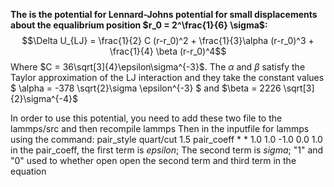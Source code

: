 **The is the potential for Lennard-Johns potential for small displacements about the equalibrium position $r_0 = 2^\frac{1}{6} \sigma$:**
$$\Delta U_{LJ} = \frac{1}{2} C (r-r_0)^2 + \frac{1}{3}\alpha (r-r_0)^3 + \frac{1}{4} \beta (r-r_0)^4$$
Where $`C = 36\sqrt[3]{4}\epsilon\sigma^{-3}`$. The $\alpha$ and $\beta$ satisfy the Taylor approximation of the LJ interaction and they take the constant values $` \alpha = -378 \sqrt{2}\sigma \epsilon^{-3} `$ and $\beta = 2226 \sqrt[3]{2}\sigma^{-4}$

In order to use this potential, you need to add these two file to the lammps/src and then recompile lammps
Then in the inputfile for lammps using the command:
pair_style      quart/cut 1.5
pair_coeff      * * 1.0 1.0 -1.0 0.0 1.0
in the pair_coeff, the first term is $epsilon$; The second term is $sigma$; "1" and "0" used to whether open open the second term and third term in the equation



